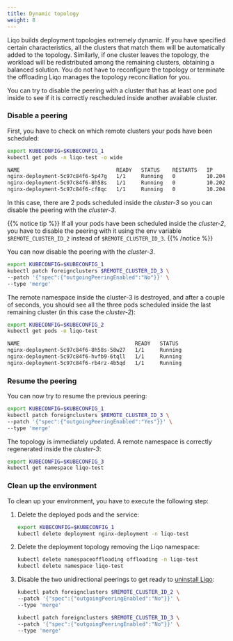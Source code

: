 ```yaml
---
title: Dynamic topology
weight: 8
---
```


Liqo builds deployment topologies extremely dynamic. 
If you have specified certain characteristics, all the clusters that match them will be automatically added to the topology.
Similarly, if one cluster leaves the topology, the workload will be redistributed among the remaining clusters, obtaining a balanced solution.
You do not have to reconfigure the topology or terminate the offloading Liqo manages the topology reconciliation for you. 

You can try to disable the peering with a cluster that has at least one pod inside to see if it is correctly rescheduled inside another available cluster.

### Disable a peering

First, you have to check on which remote clusters your pods have been scheduled:

```bash
export KUBECONFIG=$KUBECONFIG_1
kubectl get pods -n liqo-test -o wide
```

```bash
NAME                               READY   STATUS    RESTARTS   IP            NODE                                        
nginx-deployment-5c97c84f6-5p47g   1/1     Running   0          10.204.0.13   liqo-b07938e3-d241-460c-a77b-e286c0f733c7   
nginx-deployment-5c97c84f6-8h58s   1/1     Running   0          10.202.0.12   liqo-b38f5c32-a877-4f82-8bde-2fd0c5c8f862   
nginx-deployment-5c97c84f6-cf8qc   1/1     Running   0          10.204.0.14   liqo-b07938e3-d241-460c-a77b-e286c0f733c7   
```

In this case, there are 2 pods scheduled inside the *cluster-3* so you can disable the peering with the *cluster-3*.

{{% notice tip %}}
If all your pods have been scheduled inside the *cluster-2*, you have to disable the peering with it using the env variable `$REMOTE_CLUSTER_ID_2` instead of `$REMOTE_CLUSTER_ID_3`.
{{% /notice %}}

You can now disable the peering with the *cluster-3*.

```bash
export KUBECONFIG=$KUBECONFIG_1
kubectl patch foreignclusters $REMOTE_CLUSTER_ID_3 \
--patch '{"spec":{"outgoingPeeringEnabled":"No"}}' \
--type 'merge'
```

The remote namespace inside the cluster-3 is destroyed, and after a couple of seconds, you should see all the three pods scheduled inside the last remaining cluster (in this case the *cluster-2*):

```bash
export KUBECONFIG=$KUBECONFIG_2
kubectl get pods -n liqo-test 
```

```bash
NAME                                     READY   STATUS    
nginx-deployment-5c97c84f6-8h58s-58w27   1/1     Running   
nginx-deployment-5c97c84f6-hvfb9-6tqll   1/1     Running   
nginx-deployment-5c97c84f6-rb4rz-4b5qd   1/1     Running
```

### Resume the peering 

You can now try to resume the previous peering:

```bash
export KUBECONFIG=$KUBECONFIG_1
kubectl patch foreignclusters $REMOTE_CLUSTER_ID_3 \
--patch '{"spec":{"outgoingPeeringEnabled":"Yes"}}' \
--type 'merge'
```

The topology is immediately updated. A remote namespace is correctly regenerated inside the *cluster-3*:

```bash
export KUBECONFIG=$KUBECONFIG_3
kubectl get namespace liqo-test 
```

### Clean up the environment
 
To clean up your environment, you have to execute the following step:

1. Delete the deployed pods and the service:
   ```bash
   export KUBECONFIG=$KUBECONFIG_1
   kubectl delete deployment nginx-deployment -n liqo-test
   ```
2. Delete the deployment topology removing the Liqo namespace:

   ```bash
   kubectl delete namespaceoffloading offloading -n liqo-test
   kubectl delete namespace liqo-test
   ```

3. Disable the two unidirectional peerings to get ready to [uninstall Liqo](../uninstall): 

   ```bash
   kubectl patch foreignclusters $REMOTE_CLUSTER_ID_2 \
   --patch '{"spec":{"outgoingPeeringEnabled":"No"}}' \
   --type 'merge'
   ```

   ```bash
   kubectl patch foreignclusters $REMOTE_CLUSTER_ID_3 \
   --patch '{"spec":{"outgoingPeeringEnabled":"No"}}' \
   --type 'merge'
   ```